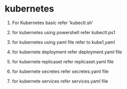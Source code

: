 # kubernetes

1. For Kubernetes basic refer 'kubectl.sh'

2. for kubernetes using powershell refer kubectl.ps1

3. for kubernetes using yaml file refer to kube1,yaml

4. for kubernete deployment refer deployment.yaml file

5. for kubernete replicaset refer replicaset.yaml file

6. for kubernete secretes refer secretes.yaml file

7. for kubernete services refer services.yaml file
